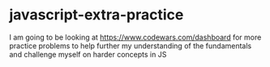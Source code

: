 # javascript-extra-practice

I am going to be looking at https://www.codewars.com/dashboard for more practice problems to help further my understanding of the fundamentals and challenge myself on harder concepts in JS
